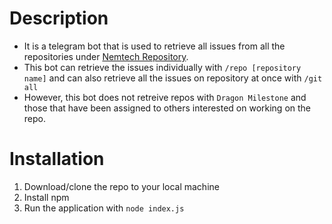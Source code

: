 # Description
- It is a telegram bot that is used to retrieve all issues from all the repositories under [Nemtech Repository](https://github.com/nemtech).
- This bot can retrieve the issues individually with `/repo [repository name]` and can also retrieve all the issues on repository at once with `/git all`
- However, this bot does not retreive repos with `Dragon Milestone` and those that have been assigned to others interested on working on the repo.

# Installation
1. Download/clone the repo to your local machine
2. Install npm
3. Run the application with `node index.js` 
